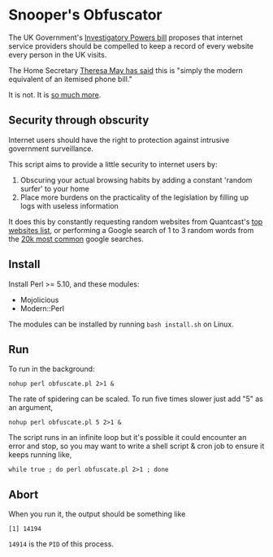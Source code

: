 # Snooper's Obfuscator

The UK Government's [Investigatory Powers bill](http://www.theguardian.com/world/2015/nov/04/investigatory-powers-bill-the-key-points) proposes that internet service providers should be compelled to keep a record of every website every person in the UK visits.

The Home Secretary [Theresa May has said](https://www.gov.uk/government/speeches/home-secretary-publication-of-draft-investigatory-powers-bill) this is "simply the modern equivalent of an itemised phone bill."

It is not. It is [so much more](http://www.theguardian.com/commentisfree/2015/nov/10/frankie-boyle-theresa-may-internet-surveillance).

## Security through obscurity

Internet users should have the right to protection against intrusive government surveillance.

This script aims to provide a little security to internet users by:

1. Obscuring your actual browsing habits by adding a constant 'random surfer' to your home
2. Place more burdens on the practicality of the legislation by filling up logs with useless information

It does this by constantly requesting random websites from Quantcast's [top websites list](https://www.quantcast.com/top-sites), or performing a Google search of 1 to 3 random words from the [20k most common](https://github.com/first20hours/google-10000-english) google searches.

## Install

Install Perl >= 5.10, and these modules:

* Mojolicious
* Modern::Perl

The modules can be installed by running `bash install.sh` on Linux.

## Run

 To run in the background:

`nohup perl obfuscate.pl 2>1 &`

The rate of spidering can be scaled. To run five times slower just add "5" as an argument,

`nohup perl obfuscate.pl 5 2>1 &`

The script runs in an infinite loop but it's possible it could encounter an error and stop, so you may want to write a shell script & cron job to ensure it keeps running like,

`while true ; do perl obfuscate.pl 2>1 ; done`

## Abort

When you run it, the output should be something like
```
[1] 14194
```
`14914` is the `PID` of this process.
